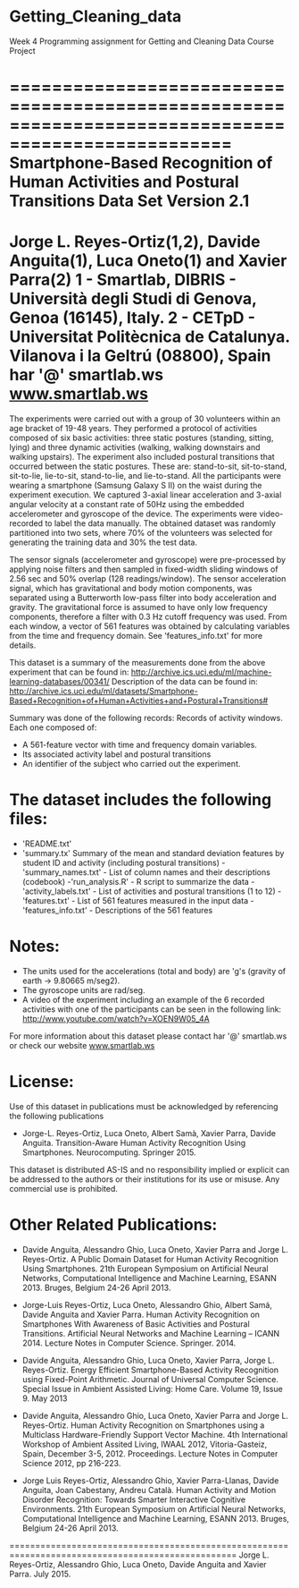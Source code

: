 # Getting_Cleaning_data
Week 4 Programming assignment for Getting and Cleaning Data Course Project

===================================================================================================
Smartphone-Based Recognition of Human Activities and Postural Transitions Data Set
Version 2.1
===================================================================================================
Jorge L. Reyes-Ortiz(1,2), Davide Anguita(1), Luca Oneto(1) and Xavier Parra(2)
1 - Smartlab, DIBRIS - Università  degli Studi di Genova, Genoa (16145), Italy. 
2 - CETpD - Universitat Politècnica de Catalunya. Vilanova i la Geltrú (08800), Spain
har '@' smartlab.ws 
www.smartlab.ws
===================================================================================================

The experiments were carried out with a group of 30 volunteers within an age bracket of 19-48 years. 
They performed a protocol of activities composed of six basic activities: three static postures (standing, sitting, lying) and three dynamic activities 
(walking, walking downstairs and walking upstairs). The experiment also included postural transitions that occurred between the static postures. 
These are: stand-to-sit, sit-to-stand, sit-to-lie, lie-to-sit, stand-to-lie, and lie-to-stand. 
All the participants were wearing a smartphone (Samsung Galaxy S II) on the waist during the experiment execution. 
We captured 3-axial linear acceleration and 3-axial angular velocity at a constant rate of 50Hz using the embedded accelerometer and gyroscope of the device. 
The experiments were video-recorded to label the data manually. The obtained dataset was randomly partitioned into two sets, where 70% of the volunteers 
was selected for generating the training data and 30% the test data. 

The sensor signals (accelerometer and gyroscope) were pre-processed by applying noise filters and then sampled in fixed-width sliding windows of 2.56 sec 
and 50% overlap (128 readings/window). The sensor acceleration signal, which has gravitational and body motion components, was separated using a 
Butterworth low-pass filter into body acceleration and gravity. The gravitational force is assumed to have only low frequency components, therefore a filter 
with 0.3 Hz cutoff frequency was used. From each window, a vector of 561 features was obtained by calculating variables from the time and frequency 
domain. See 'features_info.txt' for more details. 

This dataset is a summary of the measurements done from the above experiment that can be found in: 
http://archive.ics.uci.edu/ml/machine-learning-databases/00341/
Description of the data can be found in:
http://archive.ics.uci.edu/ml/datasets/Smartphone-Based+Recognition+of+Human+Activities+and+Postural+Transitions#

Summary was done of the following records:
Records of activity windows. Each one composed of:
- A 561-feature vector with time and frequency domain variables. 
- Its associated activity label and postural transitions 
- An identifier of the subject who carried out the experiment.

The dataset includes the following files:
=========================================
- 'README.txt'
- 'summary.tx'  Summary of the mean and standard deviation features by student ID and activity (including postural transitions)
-'summary_names.txt' - List of column names and their descriptions (codebook) 
-'run_analysis.R' - R script to summarize the data
-'activity_labels.txt' - List of activities and postural transitions (1 to 12)
-'features.txt' - List of 561 features measured in the input data
-'features_info.txt' - Descriptions of the 561 features

Notes: 
======
- The units used for the accelerations (total and body) are 'g's (gravity of earth -> 9.80665 m/seg2).
- The gyroscope units are rad/seg.
- A video of the experiment including an example of the 6 recorded activities with one of the participants can be seen in the following link: 
http://www.youtube.com/watch?v=XOEN9W05_4A

For more information about this dataset please contact har '@' smartlab.ws or check our website www.smartlab.ws


License:
========
Use of this dataset in publications must be acknowledged by referencing the following publications

- Jorge-L. Reyes-Ortiz, Luca Oneto, Albert Samà, Xavier Parra, Davide Anguita. Transition-Aware Human Activity Recognition Using Smartphones. Neurocomputing. Springer 2015.

This dataset is distributed AS-IS and no responsibility implied or explicit can be addressed to the authors or their institutions for its use or misuse. Any commercial use is prohibited.


Other Related Publications:
===========================

- Davide Anguita, Alessandro Ghio, Luca Oneto, Xavier Parra and Jorge L. Reyes-Ortiz. A Public Domain Dataset for Human Activity Recognition Using Smartphones. 21th European Symposium on Artificial Neural Networks, Computational Intelligence and Machine Learning, ESANN 2013. Bruges, Belgium 24-26 April 2013. 

- Jorge-Luis Reyes-Ortiz, Luca Oneto, Alessandro Ghio, Albert Samá, Davide Anguita and Xavier Parra. Human Activity Recognition on Smartphones With Awareness of Basic Activities and Postural Transitions. Artificial Neural Networks and Machine Learning – ICANN 2014. Lecture Notes in Computer Science. Springer. 2014.

- Davide Anguita, Alessandro Ghio, Luca Oneto, Xavier Parra, Jorge L. Reyes-Ortiz. Energy Efficient Smartphone-Based Activity Recognition using Fixed-Point Arithmetic. Journal of Universal Computer Science. Special Issue in Ambient Assisted Living: Home Care.   Volume 19, Issue 9. May 2013

- Davide Anguita, Alessandro Ghio, Luca Oneto, Xavier Parra and Jorge L. Reyes-Ortiz. Human Activity Recognition on Smartphones using a Multiclass Hardware-Friendly Support Vector Machine. 4th International Workshop of Ambient Assited Living, IWAAL 2012, Vitoria-Gasteiz, Spain, December 3-5, 2012. Proceedings. Lecture Notes in Computer Science 2012, pp 216-223. 

- Jorge Luis Reyes-Ortiz, Alessandro Ghio, Xavier Parra-Llanas, Davide Anguita, Joan Cabestany, Andreu Català. Human Activity and Motion Disorder Recognition: Towards Smarter Interactive Cognitive Environments. 21th European Symposium on Artificial Neural Networks, Computational Intelligence and Machine Learning, ESANN 2013. Bruges, Belgium 24-26 April 2013.  

==================================================================================================
Jorge L. Reyes-Ortiz, Alessandro Ghio, Luca Oneto, Davide Anguita and Xavier Parra. July 2015.
